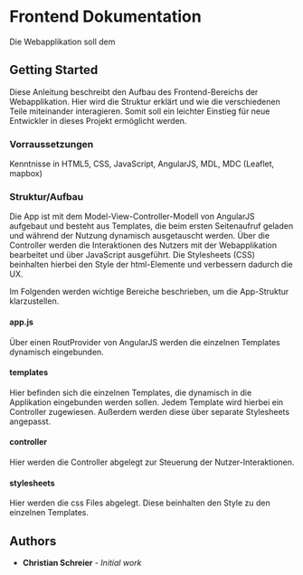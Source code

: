 # Frontend Dokumentation

Die Webapplikation soll dem 

## Getting Started

Diese Anleitung beschreibt den Aufbau des Frontend-Bereichs der Webapplikation.
Hier wird die Struktur erklärt und wie die verschiedenen Teile miteinander interagieren.
Somit soll ein leichter Einstieg für neue Entwickler in dieses Projekt ermöglicht werden.

### Vorraussetzungen

Kenntnisse in HTML5, CSS, JavaScript, AngularJS, MDL, MDC (Leaflet, mapbox)


### Struktur/Aufbau

Die App ist mit dem Model-View-Controller-Modell von AngularJS aufgebaut und besteht aus Templates, die beim ersten Seitenaufruf geladen und während der Nutzung dynamisch ausgetauscht werden.
Über die Controller werden die Interaktionen des Nutzers mit der Webapplikation bearbeitet und über JavaScript ausgeführt.
Die Stylesheets (CSS) beinhalten hierbei den Style der html-Elemente und verbessern dadurch die UX.

Im Folgenden werden wichtige Bereiche beschrieben, um die App-Struktur klarzustellen.

#### app.js

Über einen RoutProvider von AngularJS werden die einzelnen Templates dynamisch eingebunden.

#### templates

Hier befinden sich die einzelnen Templates, die dynamisch in die Applikation eingebunden werden sollen.
Jedem Template wird hierbei ein Controller zugewiesen.
Außerdem werden diese über separate Stylesheets angepasst.

#### controller

Hier werden die Controller abgelegt zur Steuerung der Nutzer-Interaktionen.

#### stylesheets

Hier werden die css Files abgelegt. Diese beinhalten den Style zu den einzelnen Templates.

## Authors

* **Christian Schreier** - *Initial work* 
